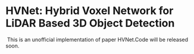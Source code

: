 # HVNet: Hybrid Voxel Network for LiDAR Based 3D Object Detection

​	This is an unofficial implementation of paper HVNet.Code will be released soon.